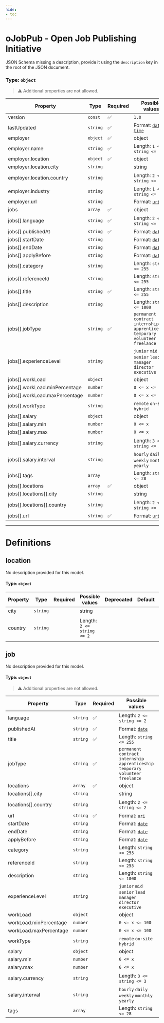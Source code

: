 ```yaml
---
hide:
- toc
---
```

# oJobPub - Open Job Publishing Initiative

JSON Schema missing a description, provide it using the `description` key in the root of the JSON document.

### Type: `object`

> ⚠️ Additional properties are not allowed.

| Property | Type | Required | Possible values | Deprecated | Default | Description | Examples |
| -------- | ---- | -------- | --------------- | ---------- | ------- | ----------- | -------- |
| version | `const` | ✅ | `1.0` |  |  | Version of the oJobPub schema |  |
| lastUpdated | `string` | ✅ | Format: [`date-time`](https://json-schema.org/understanding-json-schema/reference/string#built-in-formats) |  |  | Date when the oJobPub feed was last updated |  |
| employer | `object` | ✅ | object |  |  |  |  |
| employer.name | `string` | ✅ | Length: `1 <= string <= 255` |  |  |  |  |
| employer.location | `object` | ✅ | object |  |  |  |  |
| employer.location.city | `string` |  | string |  |  | City |  |
| employer.location.country | `string` |  | Length: `2 <= string <= 2` |  |  | Country code as ISO 3166-1 alpha-2: see https://en.wikipedia.org/wiki/ISO_3166-1_alpha-2 |  |
| employer.industry | `string` |  | Length: `1 <= string <= 255` |  |  |  |  |
| employer.url | `string` |  | Format: [`uri`](https://json-schema.org/understanding-json-schema/reference/string#built-in-formats) |  |  |  |  |
| jobs | `array` | ✅ | object |  |  |  |  |
| jobs[].language | `string` | ✅ | Length: `2 <= string <= 2` |  |  | Language of the job description as ISO 639-1:2002. See https://en.wikipedia.org/wiki/List_of_ISO_639_language_codes |  |
| jobs[].publishedAt | `string` | ✅ | Format: [`date`](https://json-schema.org/understanding-json-schema/reference/string#built-in-formats) |  |  | Date when the job was first published |  |
| jobs[].startDate | `string` |  | Format: [`date`](https://json-schema.org/understanding-json-schema/reference/string#built-in-formats) |  |  | Date when the job starts |  |
| jobs[].endDate | `string` |  | Format: [`date`](https://json-schema.org/understanding-json-schema/reference/string#built-in-formats) |  |  | Date when the job ends |  |
| jobs[].applyBefore | `string` |  | Format: [`date`](https://json-schema.org/understanding-json-schema/reference/string#built-in-formats) |  |  | Date until the job is valid |  |
| jobs[].category | `string` |  | Length: `string <= 255` |  |  | Category of the job: e.g. Engineering, Marketing, Salesq |  |
| jobs[].referenceId | `string` |  | Length: `string <= 255` |  |  | Employer's job reference ID |  |
| jobs[].title | `string` | ✅ | Length: `string <= 255` |  |  | Title of the job |  |
| jobs[].description | `string` |  | Length: `string <= 1000` |  |  | Description of the job |  |
| jobs[].jobType | `string` | ✅ | `permanent` `contract` `internship` `apprenticeship` `temporary` `volunteer` `freelance` |  |  |  |  |
| jobs[].experienceLevel | `string` |  | `junior` `mid` `senior` `lead` `manager` `director` `executive` |  |  | Experience level required for the job |  |
| jobs[].workLoad | `object` |  | object |  |  | Expected workload in percentage for the job |  |
| jobs[].workLoad.minPercentage | `number` |  | `0 <= x <= 100` |  |  |  |  |
| jobs[].workLoad.maxPercentage | `number` |  | `0 <= x <= 100` |  |  |  |  |
| jobs[].workType | `string` |  | `remote` `on-site` `hybrid` |  |  | Type of work for the job |  |
| jobs[].salary | `object` |  | object |  |  | Salary range for the job |  |
| jobs[].salary.min | `number` |  | `0 <= x ` |  |  | Minimum salary to expect |  |
| jobs[].salary.max | `number` |  | `0 <= x ` |  |  | Maximum salary to expect |  |
| jobs[].salary.currency | `string` |  | Length: `3 <= string <= 3` |  |  | Currency as ISO 4217: see https://en.wikipedia.org/wiki/ISO_4217 |  |
| jobs[].salary.interval | `string` |  | `hourly` `daily` `weekly` `monthly` `yearly` |  |  | Min/max salary interval, e.g. per hour, per month, per year |  |
| jobs[].tags | `array` |  | Length: `string <= 28` |  |  | Key words for the job |  |
| jobs[].locations | `array` | ✅ | object |  |  | Locations of the job |  |
| jobs[].locations[].city | `string` |  | string |  |  | City |  |
| jobs[].locations[].country | `string` |  | Length: `2 <= string <= 2` |  |  | Country code as ISO 3166-1 alpha-2: see https://en.wikipedia.org/wiki/ISO_3166-1_alpha-2 |  |
| jobs[].url | `string` | ✅ | Format: [`uri`](https://json-schema.org/understanding-json-schema/reference/string#built-in-formats) |  |  | URL of the job's full description |  |


---

# Definitions

## location

No description provided for this model.

#### Type: `object`

| Property | Type | Required | Possible values | Deprecated | Default | Description | Examples |
| -------- | ---- | -------- | --------------- | ---------- | ------- | ----------- | -------- |
| city | `string` |  | string |  |  | City |  |
| country | `string` |  | Length: `2 <= string <= 2` |  |  | Country code as ISO 3166-1 alpha-2: see https://en.wikipedia.org/wiki/ISO_3166-1_alpha-2 |  |

## job

No description provided for this model.

#### Type: `object`

> ⚠️ Additional properties are not allowed.

| Property | Type | Required | Possible values | Deprecated | Default | Description | Examples |
| -------- | ---- | -------- | --------------- | ---------- | ------- | ----------- | -------- |
| language | `string` | ✅ | Length: `2 <= string <= 2` |  |  | Language of the job description as ISO 639-1:2002. See https://en.wikipedia.org/wiki/List_of_ISO_639_language_codes |  |
| publishedAt | `string` | ✅ | Format: [`date`](https://json-schema.org/understanding-json-schema/reference/string#built-in-formats) |  |  | Date when the job was first published |  |
| title | `string` | ✅ | Length: `string <= 255` |  |  | Title of the job |  |
| jobType | `string` | ✅ | `permanent` `contract` `internship` `apprenticeship` `temporary` `volunteer` `freelance` |  |  |  |  |
| locations | `array` | ✅ | object |  |  | Locations of the job |  |
| locations[].city | `string` |  | string |  |  | City |  |
| locations[].country | `string` |  | Length: `2 <= string <= 2` |  |  | Country code as ISO 3166-1 alpha-2: see https://en.wikipedia.org/wiki/ISO_3166-1_alpha-2 |  |
| url | `string` | ✅ | Format: [`uri`](https://json-schema.org/understanding-json-schema/reference/string#built-in-formats) |  |  | URL of the job's full description |  |
| startDate | `string` |  | Format: [`date`](https://json-schema.org/understanding-json-schema/reference/string#built-in-formats) |  |  | Date when the job starts |  |
| endDate | `string` |  | Format: [`date`](https://json-schema.org/understanding-json-schema/reference/string#built-in-formats) |  |  | Date when the job ends |  |
| applyBefore | `string` |  | Format: [`date`](https://json-schema.org/understanding-json-schema/reference/string#built-in-formats) |  |  | Date until the job is valid |  |
| category | `string` |  | Length: `string <= 255` |  |  | Category of the job: e.g. Engineering, Marketing, Salesq |  |
| referenceId | `string` |  | Length: `string <= 255` |  |  | Employer's job reference ID |  |
| description | `string` |  | Length: `string <= 1000` |  |  | Description of the job |  |
| experienceLevel | `string` |  | `junior` `mid` `senior` `lead` `manager` `director` `executive` |  |  | Experience level required for the job |  |
| workLoad | `object` |  | object |  |  | Expected workload in percentage for the job |  |
| workLoad.minPercentage | `number` |  | `0 <= x <= 100` |  |  |  |  |
| workLoad.maxPercentage | `number` |  | `0 <= x <= 100` |  |  |  |  |
| workType | `string` |  | `remote` `on-site` `hybrid` |  |  | Type of work for the job |  |
| salary | `object` |  | object |  |  | Salary range for the job |  |
| salary.min | `number` |  | `0 <= x ` |  |  | Minimum salary to expect |  |
| salary.max | `number` |  | `0 <= x ` |  |  | Maximum salary to expect |  |
| salary.currency | `string` |  | Length: `3 <= string <= 3` |  |  | Currency as ISO 4217: see https://en.wikipedia.org/wiki/ISO_4217 |  |
| salary.interval | `string` |  | `hourly` `daily` `weekly` `monthly` `yearly` |  |  | Min/max salary interval, e.g. per hour, per month, per year |  |
| tags | `array` |  | Length: `string <= 28` |  |  | Key words for the job |  |
